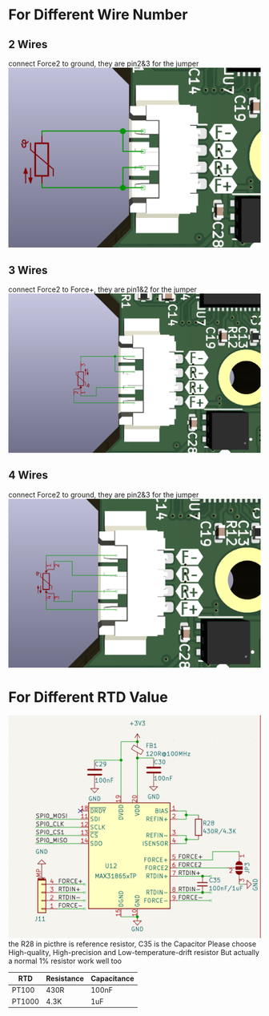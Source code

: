 # For Different Wire Number
## 2 Wires
connect Force2 to ground, they are pin2&3 for the jumper
![](31865_2w.png)

## 3 Wires
connect Force2 to Force+, they are pin1&2 for the jumper
![](31865_3w.png)

## 4 Wires
connect Force2 to ground, they are pin2&3 for the jumper
![](31865_4w.png)

# For Different RTD Value
![](31865_circuit.png)
the R28 in picthre is reference resistor, C35 is the Capacitor
Please choose High-quality, High-precision and Low-temperature-drift resistor
But actually a normal 1% resistor work well too

| RTD | Resistance | Capacitance |
|-----|-----|------|
|PT100 | 430R|100nF|
|PT1000|4.3K|1uF|
